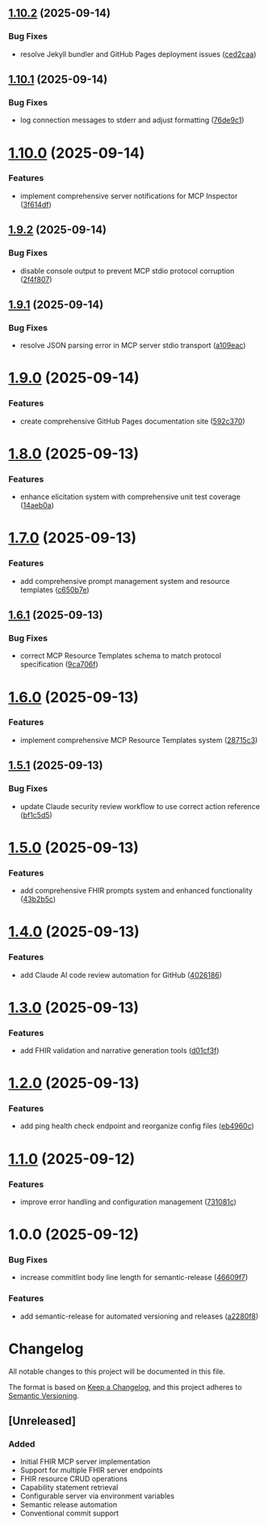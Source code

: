 ## [1.10.2](https://github.com/martijn-on-fhir/fhir-mcp/compare/v1.10.1...v1.10.2) (2025-09-14)


### Bug Fixes

* resolve Jekyll bundler and GitHub Pages deployment issues ([ced2caa](https://github.com/martijn-on-fhir/fhir-mcp/commit/ced2caafef937a2247814267acaebfc50cb2de20))

## [1.10.1](https://github.com/martijn-on-fhir/fhir-mcp/compare/v1.10.0...v1.10.1) (2025-09-14)


### Bug Fixes

* log connection messages to stderr and adjust formatting ([76de9c1](https://github.com/martijn-on-fhir/fhir-mcp/commit/76de9c118cc1801cbdc0925d6362405d0c11a258))

# [1.10.0](https://github.com/martijn-on-fhir/fhir-mcp/compare/v1.9.2...v1.10.0) (2025-09-14)


### Features

* implement comprehensive server notifications for MCP Inspector ([3f614df](https://github.com/martijn-on-fhir/fhir-mcp/commit/3f614df2ca98398c8207a7b74f40b93ec30b46e7))

## [1.9.2](https://github.com/martijn-on-fhir/fhir-mcp/compare/v1.9.1...v1.9.2) (2025-09-14)


### Bug Fixes

* disable console output to prevent MCP stdio protocol corruption ([2f4f807](https://github.com/martijn-on-fhir/fhir-mcp/commit/2f4f8073727e533f363b4212dd549fd98064bc19))

## [1.9.1](https://github.com/martijn-on-fhir/fhir-mcp/compare/v1.9.0...v1.9.1) (2025-09-14)


### Bug Fixes

* resolve JSON parsing error in MCP server stdio transport ([a109eac](https://github.com/martijn-on-fhir/fhir-mcp/commit/a109eace2d76541b67b9b74d7d7f2fa3639ea8e5))

# [1.9.0](https://github.com/martijn-on-fhir/fhir-mcp/compare/v1.8.0...v1.9.0) (2025-09-14)


### Features

* create comprehensive GitHub Pages documentation site ([592c370](https://github.com/martijn-on-fhir/fhir-mcp/commit/592c3707cd7145a909db53869c7282f288921b4d))

# [1.8.0](https://github.com/martijn-on-fhir/fhir-mcp/compare/v1.7.0...v1.8.0) (2025-09-13)


### Features

* enhance elicitation system with comprehensive unit test coverage ([14aeb0a](https://github.com/martijn-on-fhir/fhir-mcp/commit/14aeb0a200003d7c20744d8f63d8fb2f158109bf))

# [1.7.0](https://github.com/martijn-on-fhir/fhir-mcp/compare/v1.6.1...v1.7.0) (2025-09-13)


### Features

* add comprehensive prompt management system and resource templates ([c650b7e](https://github.com/martijn-on-fhir/fhir-mcp/commit/c650b7ede883200a79f1b2f8a1066823ce783e58))

## [1.6.1](https://github.com/martijn-on-fhir/fhir-mcp/compare/v1.6.0...v1.6.1) (2025-09-13)


### Bug Fixes

* correct MCP Resource Templates schema to match protocol specification ([9ca706f](https://github.com/martijn-on-fhir/fhir-mcp/commit/9ca706f28a8fb944d6922cd87a0c7dc46b310d68))

# [1.6.0](https://github.com/martijn-on-fhir/fhir-mcp/compare/v1.5.1...v1.6.0) (2025-09-13)


### Features

* implement comprehensive MCP Resource Templates system ([28715c3](https://github.com/martijn-on-fhir/fhir-mcp/commit/28715c3653075b58ed4b1bf8652451426722e251))

## [1.5.1](https://github.com/martijn-on-fhir/fhir-mcp/compare/v1.5.0...v1.5.1) (2025-09-13)


### Bug Fixes

* update Claude security review workflow to use correct action reference ([bf1c5d5](https://github.com/martijn-on-fhir/fhir-mcp/commit/bf1c5d588b5001f5a0a7c7a3e3e8027f613378ba))

# [1.5.0](https://github.com/martijn-on-fhir/fhir-mcp/compare/v1.4.0...v1.5.0) (2025-09-13)


### Features

* add comprehensive FHIR prompts system and enhanced functionality ([43b2b5c](https://github.com/martijn-on-fhir/fhir-mcp/commit/43b2b5c4d6cc724c41b4b00ab0aac47d7d6207c6))

# [1.4.0](https://github.com/martijn-on-fhir/fhir-mcp/compare/v1.3.0...v1.4.0) (2025-09-13)


### Features

* add Claude AI code review automation for GitHub ([4026186](https://github.com/martijn-on-fhir/fhir-mcp/commit/402618651cf40e42f0691ef68ac197ae82fefe2c))

# [1.3.0](https://github.com/martijn-on-fhir/fhir-mcp/compare/v1.2.0...v1.3.0) (2025-09-13)


### Features

* add FHIR validation and narrative generation tools ([d01cf3f](https://github.com/martijn-on-fhir/fhir-mcp/commit/d01cf3fa0994538b0f163abefc24649a218e1c33))

# [1.2.0](https://github.com/martijn-on-fhir/fhir-mcp/compare/v1.1.0...v1.2.0) (2025-09-13)


### Features

* add ping health check endpoint and reorganize config files ([eb4960c](https://github.com/martijn-on-fhir/fhir-mcp/commit/eb4960ca10dde388422558356d4e64c0638d8177))

# [1.1.0](https://github.com/martijn-on-fhir/fhir-mcp/compare/v1.0.0...v1.1.0) (2025-09-12)


### Features

* improve error handling and configuration management ([731081c](https://github.com/martijn-on-fhir/fhir-mcp/commit/731081c3c8d0e198b08318b0111d4c938dbd1617))

# 1.0.0 (2025-09-12)


### Bug Fixes

* increase commitlint body line length for semantic-release ([46609f7](https://github.com/martijn-on-fhir/fhir-mcp/commit/46609f7c1494c0fb3b832536e07eaf7137a24bd2))


### Features

* add semantic-release for automated versioning and releases ([a2280f8](https://github.com/martijn-on-fhir/fhir-mcp/commit/a2280f84b23a4be4a70363ddb354959455d244c3))

# Changelog

All notable changes to this project will be documented in this file.

The format is based on [Keep a Changelog](https://keepachangelog.com/en/1.0.0/),
and this project adheres to [Semantic Versioning](https://semver.org/spec/v2.0.0.html).

## [Unreleased]

### Added
- Initial FHIR MCP server implementation
- Support for multiple FHIR server endpoints
- FHIR resource CRUD operations
- Capability statement retrieval
- Configurable server via environment variables
- Semantic release automation
- Conventional commit support
